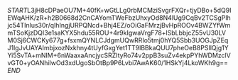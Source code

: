 $START$L3jH8cDPaeOU7M+40fK+wGtLLg0rbMCMziSvgrFXQr+tjyDBo+5dQ9IEWqAHK/zR+h2B0668d2CnCAYomTWeFbzUhxyOd8N4lUg9CqBv2TCSgPlhjc54TInlus30r/qIhIngjURPQNcd+Bhj4EZ/oOiGaFMrzjBvHpROOv4BWZYfWmmTSoKjzDQI3e1saKYX5hdu55ROU+4r9kIgwaVrgF78+lSbLbbjcZ55vU30LVM0Sj6CWCKy677g+fsxmQYNLCJdgmUQwRRIo5tmj0hYQ5Sbb3UOGJpZEqJ1lgJvUAYAImbjxozNxkhny4tUyfGxgYet1TT9lBBkaQUU7pheOeB8PSIlQjg1YYi5SvTA+mNIM+6nWaaxaAncjycSRZItyRo74v2ppB3suZv4ekpPYhWDMzclVvGT0+yOANhilwOd3xdUgoSbOtBp9P6Lvbi7AwAK60/1HSkYj4LkoWKh9g==$END$